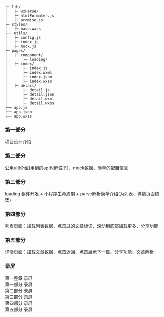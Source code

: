 ```
├─ lib/
│   ├─ wxParse/
│   ├─ htmlFormater.js
│   ├─ promise.js
├─ styles/
│   ├─ base.wxss
├── utils/
│   ├─ config.js
│   ├─ index.js
│   ├─ mock.js
├─ pages/
│   ├─ component/
│       ├─ loading/
│   ├─ index/
│       ├─ index.js
│       ├─ index.wxml
│       ├─ index.json
│       ├─ index.wxss
│   ├─ detail/
│       ├─ detail.js
│       ├─ detail.json
│       ├─ detail.wxml
│       ├─ detail.wxss
├── app.js 
├── app.json
├── app.wxss
```
### 第一部分  
项目设计介绍  

### 第二部分  
公用util介绍(用到的api也解说下)、mock数据、简单的配置信息  

### 第三部分  
loading 组件开发 + 小程序生命周期 + parse解析简单介绍(为列表、详情页面铺垫)   

### 第四部分
列表页面：加载列表数据、点击过的文章标识、滚动到底部加载更多、分享功能  

### 第五部分  
详情页面：加载文章数据、点击返回、点击展示下一篇、分享功能、文章解析  


### 录屏
第一整章    录屏  
第一部分    录屏  
第二部分    录屏  
第三部分    录屏  
第四部分    录屏  
第五部分    录屏  
